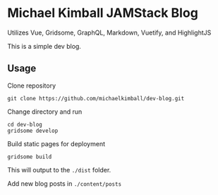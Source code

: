 # Michael Kimball JAMStack Blog

Utilizes Vue, Gridsome, GraphQL, Markdown, Vuetify, and HighlightJS

This is a simple dev blog.

## Usage

Clone repository

```shell
git clone https://github.com/michaelkimball/dev-blog.git
```

Change directory and run

```shell
cd dev-blog
gridsome develop
```

Build static pages for deployment

```shell
gridsome build
```

This will output to the `./dist` folder.

Add new blog posts in `./content/posts`